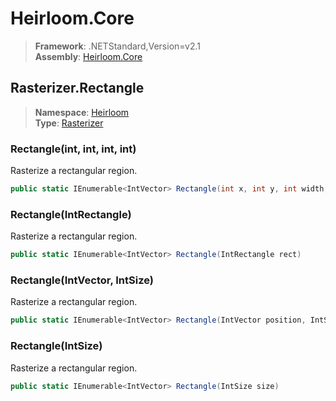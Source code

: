 # Heirloom.Core

> **Framework**: .NETStandard,Version=v2.1  
> **Assembly**: [Heirloom.Core][0]  

## Rasterizer.Rectangle

> **Namespace**: [Heirloom][0]  
> **Type**: [Rasterizer][1]  

### Rectangle(int, int, int, int)

Rasterize a rectangular region.

```cs
public static IEnumerable<IntVector> Rectangle(int x, int y, int width, int height)
```

### Rectangle(IntRectangle)

Rasterize a rectangular region.

```cs
public static IEnumerable<IntVector> Rectangle(IntRectangle rect)
```

### Rectangle(IntVector, IntSize)

Rasterize a rectangular region.

```cs
public static IEnumerable<IntVector> Rectangle(IntVector position, IntSize size)
```

### Rectangle(IntSize)

Rasterize a rectangular region.

```cs
public static IEnumerable<IntVector> Rectangle(IntSize size)
```

[0]: ../Heirloom.Core.md
[1]: Heirloom.Rasterizer.md

